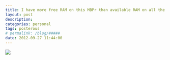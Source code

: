 ```yaml
---
title: I have more free RAM on this MBPr than available RAM on all the previous computers I’ve ever owned, combined.
layout: post
description:  
categories: personal
tags: posterous
# permalink: /blog/#####
date: 2012-09-27 11:44:00
---
```


![](/img/blog/2012/09/44728087-image.jpg)